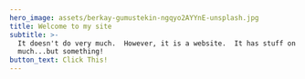 ```yaml
---
hero_image: assets/berkay-gumustekin-ngqyo2AYYnE-unsplash.jpg
title: Welcome to my site
subtitle: >-
  It doesn't do very much.  However, it is a website.  It has stuff on it.  Not
  much...but something!
button_text: Click This!
---
```


